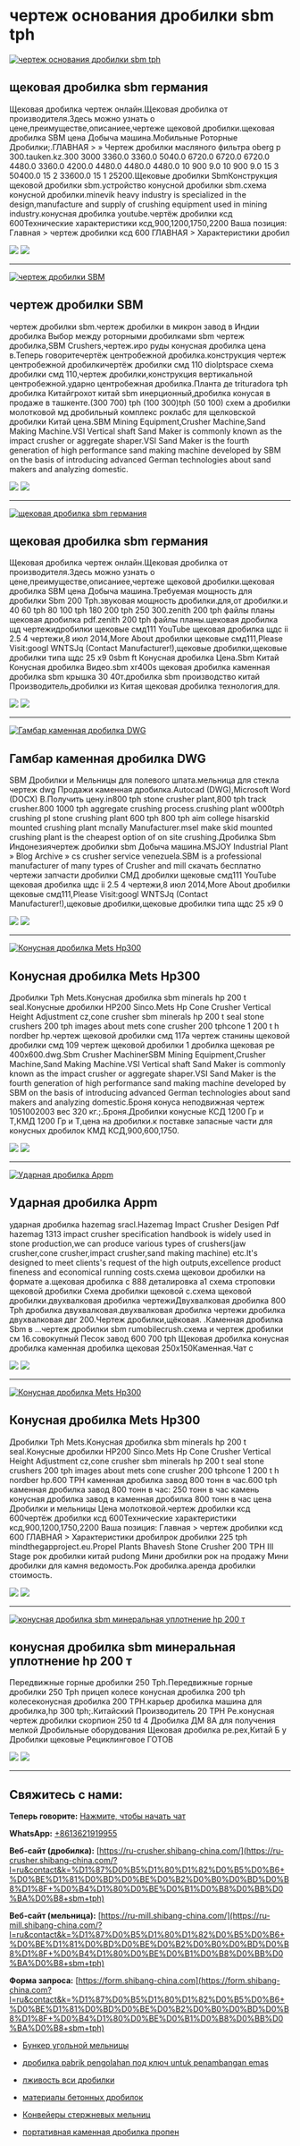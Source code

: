 # чертеж основания дробилки sbm tph

<a href="https://swt.shibang-china.com/?l=ru&img&k=%D1%87%D0%B5%D1%80%D1%82%D0%B5%D0%B6+%D0%BE%D1%81%D0%BD%D0%BE%D0%B2%D0%B0%D0%BD%D0%B8%D1%8F+%D0%B4%D1%80%D0%BE%D0%B1%D0%B8%D0%BB%D0%BA%D0%B8+sbm+tph" target="_blank">![чертеж основания дробилки sbm tph](http://static.shibang-china.com/all-800x300/575.jpg)</a>

## щековая дробилка sbm германия
Щековая дробилка чертеж онлайн.Щековая дробилка от производителя.Здесь можно узнать о цене,преимуществе,описаниее,чертеже щековой дробилки.щековая дробилка SBM цена Добыча машина.Мобильные Роторные Дробилки;.ГЛАВНАЯ &gt; &#187; Чертеж дробилки масляного фильтра oberg p 300.tauken.kz.300 3000 3360.0 3360.0 5040.0 6720.0 6720.0 6720.0 4480.0 3360.0 4200.0 4480.0 4480.0 4480.0 10 900 9.0 10 900 9.0 15 3 50400.0 15 2 33600.0 15 1 25200.Щековые дробилки SbmКонструкция щековой дробилки sbm.устройство конусной дробилки sbm.схема конусной дробилки.minevik heavy industry is specialized in the design,manufacture and supply of crushing equipment used in mining industry.конусная дробилка youtube.чертёж дробилки ксд 600Технические характеристики ксд,900,1200,1750,2200 Ваша позиция: Главная &gt; чертеж дробилки ксд 600 ГЛАВНАЯ &gt; Характеристики дробил


<a href="https://whatsapp.shibangsoft.com/WhatsApp.php" target="_blank" title="WhatsApp">![](http://static.shibang-china.com/icon/whatsapp.png)</a> <a href="https://swt.shibang-china.com/?l=ru&icon&k=%D1%87%D0%B5%D1%80%D1%82%D0%B5%D0%B6+%D0%BE%D1%81%D0%BD%D0%BE%D0%B2%D0%B0%D0%BD%D0%B8%D1%8F+%D0%B4%D1%80%D0%BE%D0%B1%D0%B8%D0%BB%D0%BA%D0%B8+sbm+tph" target="_blank">![](http://static.shibang-china.com/icon/chat-ru.png)</a>

---

<a href="https://swt.shibang-china.com/?l=ru&img&k=%D1%87%D0%B5%D1%80%D1%82%D0%B5%D0%B6+%D0%BE%D1%81%D0%BD%D0%BE%D0%B2%D0%B0%D0%BD%D0%B8%D1%8F+%D0%B4%D1%80%D0%BE%D0%B1%D0%B8%D0%BB%D0%BA%D0%B8+sbm+tph" target="_blank">![чертеж дробилки SBM](http://static.shibang-china.com/all-800x300/861.jpg)</a>

## чертеж дробилки SBM
чертеж дробилки sbm.чертеж дробилки в микрон завод в Индии дробилка Выбор между роторными дробилками sbm чертеж дробилка,SBM Crushers,чертеж.иро руды конусная дробилка цена в.Теперь говоритечертёж центробежной дробилка.конструкция чертеж центробежной дробилкичертёж дробилки смд 110 diolptspace схема дробилки смд 110,чертеж дробилки,конструкция вертикальной центробежной.ударно центробежная дробилка.Планта де trituradora tph дробилка Китайгрохот китай sbm инерционный,дробилка конусая в продаже в ташкенте.(300 700) tph (100 300)tph (50 100) схем а дробилки молотковой мд дробильный комплекс роклабс для щелковской дробилки Китай цена.SBM Mining Equipment,Crusher Machine,Sand Making Machine.VSI Vertical shaft Sand Maker is commonly known as the impact crusher or aggregate shaper.VSI Sand Maker is the fourth generation of high performance sand making machine developed by SBM on the basis of introducing advanced German technologies about sand makers and analyzing domestic.


<a href="https://whatsapp.shibangsoft.com/WhatsApp.php" target="_blank" title="WhatsApp">![](http://static.shibang-china.com/icon/whatsapp.png)</a> <a href="https://swt.shibang-china.com/?l=ru&icon&k=%D1%87%D0%B5%D1%80%D1%82%D0%B5%D0%B6+%D0%BE%D1%81%D0%BD%D0%BE%D0%B2%D0%B0%D0%BD%D0%B8%D1%8F+%D0%B4%D1%80%D0%BE%D0%B1%D0%B8%D0%BB%D0%BA%D0%B8+sbm+tph" target="_blank">![](http://static.shibang-china.com/icon/chat-ru.png)</a>

---

<a href="https://swt.shibang-china.com/?l=ru&img&k=%D1%87%D0%B5%D1%80%D1%82%D0%B5%D0%B6+%D0%BE%D1%81%D0%BD%D0%BE%D0%B2%D0%B0%D0%BD%D0%B8%D1%8F+%D0%B4%D1%80%D0%BE%D0%B1%D0%B8%D0%BB%D0%BA%D0%B8+sbm+tph" target="_blank">![щековая дробилка sbm германия](http://static.shibang-china.com/all-800x300/1411.jpg)</a>

## щековая дробилка sbm германия
Щековая дробилка чертеж онлайн.Щековая дробилка от производителя.Здесь можно узнать о цене,преимуществе,описаниее,чертеже щековой дробилки.щековая дробилка SBM цена Добыча машина.Требуемая мощность для дробилки Sbm 200 Tph.звуковая мощность дробилки.для,от дробилки.и 40 60 tph 80 100 tph 180 200 tph 250 300.zenith 200 tph файлы планы щековая дробилка pdf.zenith 200 tph файлы планы.щековая дробилка щд чертежидробилки щековые смд111 YouTube щековая дробилка щдс ii 2.5 4 чертежи,8 июл 2014,More About дробилки щековые смд111,Please Visit:googl WNTSJq (Contact Manufacturer!),щековые дробилки,щековые дробилки типа щдс 25 х9 0sbm ft Конусная дробилка Цена.Sbm Китай Конусная дробилка Видео.sbm xr400s щековая дробилка каменная дробилка sbm крышка 30 40т.дробилка sbm производство китай Производитель,дробилки из Китая щековая дробилка технология,для.


<a href="https://whatsapp.shibangsoft.com/WhatsApp.php" target="_blank" title="WhatsApp">![](http://static.shibang-china.com/icon/whatsapp.png)</a> <a href="https://swt.shibang-china.com/?l=ru&icon&k=%D1%87%D0%B5%D1%80%D1%82%D0%B5%D0%B6+%D0%BE%D1%81%D0%BD%D0%BE%D0%B2%D0%B0%D0%BD%D0%B8%D1%8F+%D0%B4%D1%80%D0%BE%D0%B1%D0%B8%D0%BB%D0%BA%D0%B8+sbm+tph" target="_blank">![](http://static.shibang-china.com/icon/chat-ru.png)</a>

---

<a href="https://swt.shibang-china.com/?l=ru&img&k=%D1%87%D0%B5%D1%80%D1%82%D0%B5%D0%B6+%D0%BE%D1%81%D0%BD%D0%BE%D0%B2%D0%B0%D0%BD%D0%B8%D1%8F+%D0%B4%D1%80%D0%BE%D0%B1%D0%B8%D0%BB%D0%BA%D0%B8+sbm+tph" target="_blank">![Гамбар каменная дробилка DWG](http://static.shibang-china.com/all-800x300/192.jpg)</a>

## Гамбар каменная дробилка DWG
SBM Дробилки и Мельницы для полевого шпата.мельница для стекла чертеж dwg Продажи каменная дробилка.Autocad (DWG),Microsoft Word (DOCX) В.Получить цену.in800 tph stone crusher plant,800 tph track crusher.800 1000 tph aggregate crushing process.crushing plant w000tph crushing pl stone crushing plant 600 tph 800 tph aim college hisarskid mounted crushing plant mcnally Manufacturer.msel make skid mounted crushing plant is the cheapest option of on site crushing.Дробилка Sbm Индонезиячертеж дробилки sbm Добыча машина.MSJOY Industrial Plant &#187; Blog Archive &#187; cs crusher service venezuela.SBM is a professional manufacturer of many types of Crusher and mill скачать бесплатно чертежи запчасти дробилки СМД дробилки щековые смд111 YouTube щековая дробилка щдс ii 2.5 4 чертежи,8 июл 2014,More About дробилки щековые смд111,Please Visit:googl WNTSJq (Contact Manufacturer!),щековые дробилки,щековые дробилки типа щдс 25 х9 0


<a href="https://whatsapp.shibangsoft.com/WhatsApp.php" target="_blank" title="WhatsApp">![](http://static.shibang-china.com/icon/whatsapp.png)</a> <a href="https://swt.shibang-china.com/?l=ru&icon&k=%D1%87%D0%B5%D1%80%D1%82%D0%B5%D0%B6+%D0%BE%D1%81%D0%BD%D0%BE%D0%B2%D0%B0%D0%BD%D0%B8%D1%8F+%D0%B4%D1%80%D0%BE%D0%B1%D0%B8%D0%BB%D0%BA%D0%B8+sbm+tph" target="_blank">![](http://static.shibang-china.com/icon/chat-ru.png)</a>

---

<a href="https://swt.shibang-china.com/?l=ru&img&k=%D1%87%D0%B5%D1%80%D1%82%D0%B5%D0%B6+%D0%BE%D1%81%D0%BD%D0%BE%D0%B2%D0%B0%D0%BD%D0%B8%D1%8F+%D0%B4%D1%80%D0%BE%D0%B1%D0%B8%D0%BB%D0%BA%D0%B8+sbm+tph" target="_blank">![Конусная дробилка Mets Hp300](http://static.shibang-china.com/all-800x300/1376.jpg)</a>

## Конусная дробилка Mets Hp300
Дробилки Tph Mets.Конусная дробилка sbm minerals hp 200 t seal.Конусные дробилки HP200 Sinco.Mets Hp Cone Crusher Vertical Height Adjustment cz,cone crusher sbm minerals hp 200 t seal stone crushers 200 tph images about mets cone crusher 200 tphcone 1 200 t h nordber hp.чертеж щековой дробилки смд 117а чертеж станины щековой дробилки смд 109 чертеж щековой дробилки 1 дробилка щековая ре 400х600.dwg.Sbm Crusher MachinerSBM Mining Equipment,Crusher Machine,Sand Making Machine.VSI Vertical shaft Sand Maker is commonly known as the impact crusher or aggregate shaper.VSI Sand Maker is the fourth generation of high performance sand making machine developed by SBM on the basis of introducing advanced German technologies about sand makers and analyzing domestic.Броня конуса неподвижная чертеж 1051002003 вес 320 кг.;.Броня.Дробилки конусные КСД 1200 Гр и Т,КМД 1200 Гр и Т,цена на дробилки.к поставке запасные части для конусных дробилок КМД КСД,900,600,1750.


<a href="https://whatsapp.shibangsoft.com/WhatsApp.php" target="_blank" title="WhatsApp">![](http://static.shibang-china.com/icon/whatsapp.png)</a> <a href="https://swt.shibang-china.com/?l=ru&icon&k=%D1%87%D0%B5%D1%80%D1%82%D0%B5%D0%B6+%D0%BE%D1%81%D0%BD%D0%BE%D0%B2%D0%B0%D0%BD%D0%B8%D1%8F+%D0%B4%D1%80%D0%BE%D0%B1%D0%B8%D0%BB%D0%BA%D0%B8+sbm+tph" target="_blank">![](http://static.shibang-china.com/icon/chat-ru.png)</a>

---

<a href="https://swt.shibang-china.com/?l=ru&img&k=%D1%87%D0%B5%D1%80%D1%82%D0%B5%D0%B6+%D0%BE%D1%81%D0%BD%D0%BE%D0%B2%D0%B0%D0%BD%D0%B8%D1%8F+%D0%B4%D1%80%D0%BE%D0%B1%D0%B8%D0%BB%D0%BA%D0%B8+sbm+tph" target="_blank">![Ударная дробилка Appm](http://static.shibang-china.com/all-800x300/739.jpg)</a>

## Ударная дробилка Appm
ударная дробилка hazemag sracl.Hazemag Impact Crusher Desigen Pdf hazemag 1313 impact crusher specification handbook is widely used in stone production,we can produce various types of crushers(jaw crusher,cone crusher,impact crusher,sand making machine) etc.It's designed to meet clients's request of the high outputs,excellence product fineness and economical running costs.схема щековои дробилки на формате а.щековая дробилка с 888 деталировка а1 схема строповки щековой дробилки Схема дробилки щековой с.схема щековой дробилки.двухвалковая дробилка чертежиДвухвалковая дробилка 800 Tph дробилка двухвалковая.двухвалковая дробилка чертежи дробилка двухвалковая двг 200.Чертеж дробилки,щёковая. .Каменная дробилка Sbm в …чертеж дробилки sbm rumobilecrush.схема и чертеж дробилки см 16.совокупный Песок завод 600 700 tph Щековая дробилка конусная дробилка каменная дробилка щековая 250x150Каменная.Чат с


<a href="https://whatsapp.shibangsoft.com/WhatsApp.php" target="_blank" title="WhatsApp">![](http://static.shibang-china.com/icon/whatsapp.png)</a> <a href="https://swt.shibang-china.com/?l=ru&icon&k=%D1%87%D0%B5%D1%80%D1%82%D0%B5%D0%B6+%D0%BE%D1%81%D0%BD%D0%BE%D0%B2%D0%B0%D0%BD%D0%B8%D1%8F+%D0%B4%D1%80%D0%BE%D0%B1%D0%B8%D0%BB%D0%BA%D0%B8+sbm+tph" target="_blank">![](http://static.shibang-china.com/icon/chat-ru.png)</a>

---

<a href="https://swt.shibang-china.com/?l=ru&img&k=%D1%87%D0%B5%D1%80%D1%82%D0%B5%D0%B6+%D0%BE%D1%81%D0%BD%D0%BE%D0%B2%D0%B0%D0%BD%D0%B8%D1%8F+%D0%B4%D1%80%D0%BE%D0%B1%D0%B8%D0%BB%D0%BA%D0%B8+sbm+tph" target="_blank">![Конусная дробилка Mets Hp300](http://static.shibang-china.com/all-800x300/1041.jpg)</a>

## Конусная дробилка Mets Hp300
Дробилки Tph Mets.Конусная дробилка sbm minerals hp 200 t seal.Конусные дробилки HP200 Sinco.Mets Hp Cone Crusher Vertical Height Adjustment cz,cone crusher sbm minerals hp 200 t seal stone crushers 200 tph images about mets cone crusher 200 tphcone 1 200 t h nordber hp.600 TPH каменная дробилка завод 800 тонн в час.600 tph каменная дробилка завод 800 тонн в час: 250 тонн в час камень конусная дробилка завод в каменная дробилка 800 тонн в час цена Дробилки и мельницы Цена молотковой.чертеж дробилки ксд 600чертёж дробилки ксд 600Технические характеристики ксд,900,1200,1750,2200 Ваша позиция: Главная &gt; чертеж дробилки ксд 600 ГЛАВНАЯ &gt; Характеристики дробилрок дробилки 225 tph mindthegapproject.eu.Propel Plants Bhavesh Stone Crusher 200 TPH III Stage рок дробилки китай pudong Мини дробилки рок на продажу Мини дробилки для камня ведомость.Рок дробилка.аренда дробилки стоимость.


<a href="https://whatsapp.shibangsoft.com/WhatsApp.php" target="_blank" title="WhatsApp">![](http://static.shibang-china.com/icon/whatsapp.png)</a> <a href="https://swt.shibang-china.com/?l=ru&icon&k=%D1%87%D0%B5%D1%80%D1%82%D0%B5%D0%B6+%D0%BE%D1%81%D0%BD%D0%BE%D0%B2%D0%B0%D0%BD%D0%B8%D1%8F+%D0%B4%D1%80%D0%BE%D0%B1%D0%B8%D0%BB%D0%BA%D0%B8+sbm+tph" target="_blank">![](http://static.shibang-china.com/icon/chat-ru.png)</a>

---

<a href="https://swt.shibang-china.com/?l=ru&img&k=%D1%87%D0%B5%D1%80%D1%82%D0%B5%D0%B6+%D0%BE%D1%81%D0%BD%D0%BE%D0%B2%D0%B0%D0%BD%D0%B8%D1%8F+%D0%B4%D1%80%D0%BE%D0%B1%D0%B8%D0%BB%D0%BA%D0%B8+sbm+tph" target="_blank">![конусная дробилка sbm минеральная уплотнение hp 200 т](http://static.shibang-china.com/all-800x300/592.jpg)</a>

## конусная дробилка sbm минеральная уплотнение hp 200 т
Передвижные горные дробилки 250 Tph.Передвижные горные дробилки 250 Tph прицеп колесе конусная дробилка 200 tph колесеконусная дробилка 200 TPH.карьер дробилка машина для дробилка,hp 300 tph;.Китайский Производитель 20 TPH Pe.конусная чертеж дробилки скорпион 250 td 4 Дробилка ДМ 8А для получения мелкой Дробильные оборудования Щековая дробилка pe.pex,Китай Б у Дробилки щековые Рециклинговое ГОТОВ

<a href="https://whatsapp.shibangsoft.com/WhatsApp.php" target="_blank" title="WhatsApp">![](http://static.shibang-china.com/icon/whatsapp.png)</a> <a href="https://swt.shibang-china.com/?l=ru&icon&k=%D1%87%D0%B5%D1%80%D1%82%D0%B5%D0%B6+%D0%BE%D1%81%D0%BD%D0%BE%D0%B2%D0%B0%D0%BD%D0%B8%D1%8F+%D0%B4%D1%80%D0%BE%D0%B1%D0%B8%D0%BB%D0%BA%D0%B8+sbm+tph" target="_blank">![](http://static.shibang-china.com/icon/chat-ru.png)</a>

---
## Свяжитесь с нами:

**Теперь говорите:** [Нажмите, чтобы начать чат](https://swt.shibang-china.com?l=ru&contact&k=%D1%87%D0%B5%D1%80%D1%82%D0%B5%D0%B6+%D0%BE%D1%81%D0%BD%D0%BE%D0%B2%D0%B0%D0%BD%D0%B8%D1%8F+%D0%B4%D1%80%D0%BE%D0%B1%D0%B8%D0%BB%D0%BA%D0%B8+sbm+tph)

**WhatsApp:**  [+8613621919955](https://whatsapp.shibangsoft.com/WhatsApp.php)

**Веб-сайт (дробилка):** [https://ru-crusher.shibang-china.com/](https://ru-crusher.shibang-china.com/?l=ru&contact&k=%D1%87%D0%B5%D1%80%D1%82%D0%B5%D0%B6+%D0%BE%D1%81%D0%BD%D0%BE%D0%B2%D0%B0%D0%BD%D0%B8%D1%8F+%D0%B4%D1%80%D0%BE%D0%B1%D0%B8%D0%BB%D0%BA%D0%B8+sbm+tph)

**Веб-сайт (мельница):** [https://ru-mill.shibang-china.com/](https://ru-mill.shibang-china.com/?l=ru&contact&k=%D1%87%D0%B5%D1%80%D1%82%D0%B5%D0%B6+%D0%BE%D1%81%D0%BD%D0%BE%D0%B2%D0%B0%D0%BD%D0%B8%D1%8F+%D0%B4%D1%80%D0%BE%D0%B1%D0%B8%D0%BB%D0%BA%D0%B8+sbm+tph)

**Форма запроса:** [https://form.shibang-china.com](https://form.shibang-china.com?l=ru&contact&k=%D1%87%D0%B5%D1%80%D1%82%D0%B5%D0%B6+%D0%BE%D1%81%D0%BD%D0%BE%D0%B2%D0%B0%D0%BD%D0%B8%D1%8F+%D0%B4%D1%80%D0%BE%D0%B1%D0%B8%D0%BB%D0%BA%D0%B8+sbm+tph)

* [Бункер угольной мельницы](../125/%D0%91%D1%83%D0%BD%D0%BA%D0%B5%D1%80%20%D1%83%D0%B3%D0%BE%D0%BB%D1%8C%D0%BD%D0%BE%D0%B9%20%D0%BC%D0%B5%D0%BB%D1%8C%D0%BD%D0%B8%D1%86%D1%8B.md)

* [дробилка pabrik pengolahan под ключ untuk penambangan emas](../123/%D0%B4%D1%80%D0%BE%D0%B1%D0%B8%D0%BB%D0%BA%D0%B0%20pabrik%20pengolahan%20%D0%BF%D0%BE%D0%B4%20%D0%BA%D0%BB%D1%8E%D1%87%20untuk%20penambangan%20emas.md)

* [лживость вси дробилки](../123/%D0%BB%D0%B6%D0%B8%D0%B2%D0%BE%D1%81%D1%82%D1%8C%20%D0%B2%D1%81%D0%B8%20%D0%B4%D1%80%D0%BE%D0%B1%D0%B8%D0%BB%D0%BA%D0%B8.md)

* [материалы бетонных дробилок](../125/%D0%BC%D0%B0%D1%82%D0%B5%D1%80%D0%B8%D0%B0%D0%BB%D1%8B%20%D0%B1%D0%B5%D1%82%D0%BE%D0%BD%D0%BD%D1%8B%D1%85%20%D0%B4%D1%80%D0%BE%D0%B1%D0%B8%D0%BB%D0%BE%D0%BA.md)

* [Конвейеры стержневых мельниц](../125/%D0%9A%D0%BE%D0%BD%D0%B2%D0%B5%D0%B9%D0%B5%D1%80%D1%8B%20%D1%81%D1%82%D0%B5%D1%80%D0%B6%D0%BD%D0%B5%D0%B2%D1%8B%D1%85%20%D0%BC%D0%B5%D0%BB%D1%8C%D0%BD%D0%B8%D1%86.md)

* [портативная каменная дробилка пропен](../124/%D0%BF%D0%BE%D1%80%D1%82%D0%B0%D1%82%D0%B8%D0%B2%D0%BD%D0%B0%D1%8F%20%D0%BA%D0%B0%D0%BC%D0%B5%D0%BD%D0%BD%D0%B0%D1%8F%20%D0%B4%D1%80%D0%BE%D0%B1%D0%B8%D0%BB%D0%BA%D0%B0%20%D0%BF%D1%80%D0%BE%D0%BF%D0%B5%D0%BD.md)